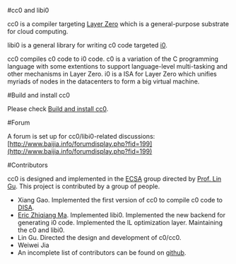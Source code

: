 #cc0 and libi0

cc0 is a compiler targeting [Layer Zero](http://www.lazero.net/) which is a general-purpose substrate for cloud computing.

libi0 is a general library for writing c0 code targeted [i0](http://www.lazero.net/).

cc0 compiles c0 code to i0 code. c0 is a variation of the C programming language with some extentions to support language-level multi-tasking and other mechanisms in Layer Zero. i0 is a ISA for Layer Zero which unifies myriads of nodes in the datacenters to form a big virtual machine.

#Build and install cc0

Please check [Build and install cc0](http://www.baijia.info/showthread.php?tid=1342).

#Forum

A forum is set up for cc0/libi0-related discussions: [http://www.baijia.info/forumdisplay.php?fid=199](http://www.baijia.info/forumdisplay.php?fid=199)

#Contributors

cc0 is designed and implemented in the [ECSA](http://www.cse.ust.hk/~lingu/ecsa/) group directed by [Prof. Lin Gu](http://www.cse.ust.hk/~lingu/). This project is contributed by a group of people.

* Xiang Gao. Implemented the first version of cc0 to compile c0 code to [DISA](http://www.zhiqiangma.com/homepage/publication/dvm-tc-draft.pdf).
* [Eric Zhiqiang Ma](http://www.ericzma.com/homepage/). Implemented libi0. Implemented the new backend for generating i0 code. Implemented the IL optimization layer. Maintaining the c0 and libi0.
* Lin Gu. Directed the design and development of c0/cc0.
* Weiwei Jia
* An incomplete list of contributors can be found on [github](https://github.com/zma/cc0/graphs/contributors).

